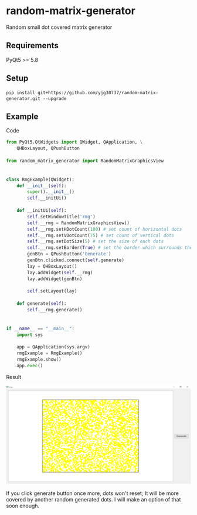 # random-matrix-generator
Random small dot covered matrix generator

## Requirements
PyQt5 >= 5.8

## Setup
```
pip install git+https://github.com/yjg30737/random-matrix-generator.git --upgrade
```

## Example

Code
```python
from PyQt5.QtWidgets import QWidget, QApplication, \
    QHBoxLayout, QPushButton

from random_matrix_generator import RandomMatrixGraphicsView


class RmgExample(QWidget):
    def __init__(self):
        super().__init__()
        self.__initUi()

    def __initUi(self):
        self.setWindowTitle('rmg')
        self.__rmg = RandomMatrixGraphicsView()
        self.__rmg.setHDotCount(100) # set count of horizontal dots
        self.__rmg.setVDotCount(75) # set count of vertical dots
        self.__rmg.setDotSize(5) # set the size of each dots
        self.__rmg.setBorder(True) # set the border which surrounds the matrix
        genBtn = QPushButton('Generate')
        genBtn.clicked.connect(self.generate)
        lay = QHBoxLayout()
        lay.addWidget(self.__rmg)
        lay.addWidget(genBtn)

        self.setLayout(lay)

    def generate(self):
        self.__rmg.generate()


if __name__ == "__main__":
    import sys

    app = QApplication(sys.argv)
    rmgExample = RmgExample()
    rmgExample.show()
    app.exec()
```
Result

![RandomMatrixGenerator](./example/rmgExample.png)

If you click generate button once more, dots won't reset; It will be more covered by another random generated dots. I will make an option of that soon enough.



